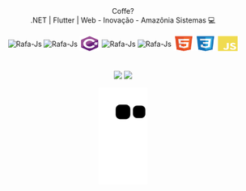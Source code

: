 <div align="center">
Coffe? <br>
.NET | Flutter | Web - Inovação - Amazônia Sistemas 💻
</div>

<div style="display: inline_block" align="center"><br>
  <img align="center" alt="Rafa-Js" height="30" width="40"  src="https://cdn.jsdelivr.net/gh/devicons/devicon/icons/postgresql/postgresql-original.svg" />
  <img  align="center" alt="Rafa-Js" height="30" width="40"  src="https://cdn.jsdelivr.net/gh/devicons/devicon/icons/microsoftsqlserver/microsoftsqlserver-plain-wordmark.svg" />
  <img align="center" alt="Rafa-Csharp" height="30" width="40" src="https://raw.githubusercontent.com/devicons/devicon/master/icons/csharp/csharp-original.svg">
  <img align="center" alt="Rafa-Js" height="30" width="40" src="https://cdn.jsdelivr.net/gh/devicons/devicon/icons/dot-net/dot-net-plain-wordmark.svg" />
  <img align="center" alt="Rafa-Js" height="30" width="40" src="https://cdn.jsdelivr.net/gh/devicons/devicon/icons/flutter/flutter-original.svg" />
  <img align="center" alt="Rafa-HTML" height="30" width="40" src="https://raw.githubusercontent.com/devicons/devicon/master/icons/html5/html5-original.svg">
  <img align="center" alt="Rafa-CSS" height="30" width="40" src="https://raw.githubusercontent.com/devicons/devicon/master/icons/css3/css3-original.svg">
  <img align="center" alt="Rafa-Js" height="30" width="40" src="https://raw.githubusercontent.com/devicons/devicon/master/icons/javascript/javascript-plain.svg">
<path stroke='none' d='M0 0h24v24H0z' fill='none' />
<path d='M7 16h-4l3.47 -4.66a2 2 0 1 0 -3.47 -1.54' />
<path d='M10 16v-8h4' />
<line x1='10' y1='12' x2='13' y2='12' />
<path d='M17 16v-6a2 2 0 0 1 4 0v6' />
<line x1='17' y1='13' x2='21' y2='13' />
  
  
</div>

 #
 
<div  align="center"> 
  <a href = "mailto:junior.fernandes1121@gmail.com"><img src="https://img.shields.io/badge/-Gmail-%23333?style=for-the-badge&logo=gmail&logoColor=white" target="_blank"></a>
  <a href="https://www.linkedin.com/in/arlindo-junior-fernandes-662aa821a/" target="_blank"><img src="https://img.shields.io/badge/-LinkedIn-%230077B5?style=for-the-badge&logo=linkedin&logoColor=white" target="_blank"></a> 
  
  ![Snake animation](https://github.com/Unterable/Unterable/blob/output/github-contribution-grid-snake.svg)
</div>
